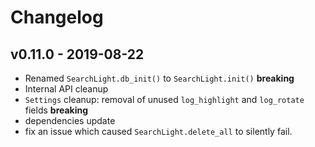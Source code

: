 # Changelog

## v0.11.0 - 2019-08-22

* Renamed `SearchLight.db_init()` to `SearchLight.init()` **breaking**
* Internal API cleanup
* `Settings` cleanup: removal of unused `log_highlight` and `log_rotate` fields **breaking**
* dependencies update
* fix an issue which caused `SearchLight.delete_all` to silently fail.
